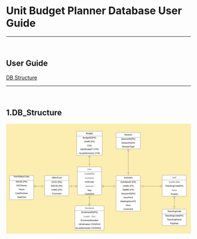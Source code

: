 # Unit Budget Planner Database User Guide

<hr><br>

## User Guide

[DB Structure](##1.db_structure)



<hr><br>

## 1.DB_Structure
![image info](./Resources/DBStructure_V2.png)
